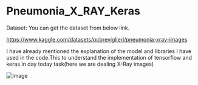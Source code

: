 # Pneumonia_X_RAY_Keras

Dataset: You can get the dataset from below link.

https://www.kaggle.com/datasets/pcbreviglieri/pneumonia-xray-images

I have already mentioned the explanation of the model and libraries I have used in the code.This to understand the implementation of tensorflow and keras in day today task(here we are dealing X-Ray images)


![image](https://github.com/SharmaShivani12/Pneumonia_X_RAY_Keras/assets/116270548/0dac3ffb-08ed-444d-9fbe-f4dccf1899af)
